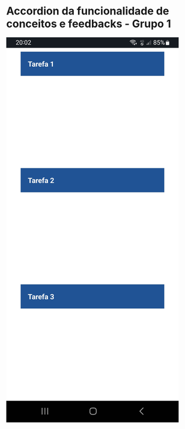 # Accordion da funcionalidade de conceitos e feedbacks - Grupo 1

![alt text](https://github.com/gbsantstech/grupo-1-conceitos-feebacks/blob/master/assets/tela-1-conceitos-feedbacks.jpg)
